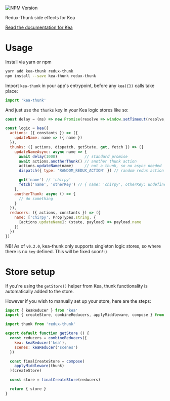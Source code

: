 ![NPM Version](https://img.shields.io/npm/v/kea-thunk.svg)

Redux-Thunk side effects for Kea

[Read the documentation for Kea](https://kea.js.org/)

# Usage

Install via yarn or npm

```sh
yarn add kea-thunk redux-thunk
npm install --save kea-thunk redux-thunk
```

Import `kea-thunk` in your app's entrypoint, before any `kea({})` calls take place:

```js
import 'kea-thunk'
```

And just use the `thunks` key in your Kea logic stores like so:

```js
const delay = (ms) => new Promise(resolve => window.setTimeout(resolve, ms))

const logic = kea({
  actions: ({ constants }) => ({
    updateName: name => ({ name })
  }),
  thunks: ({ actions, dispatch, getState, get, fetch }) => ({
    updateNameAsync: async name => {
      await delay(1000)            // standard promise
      await actions.anotherThunk() // another thunk action
      actions.updateName(name)     // not a thunk, so no async needed
      dispatch({ type: 'RANDOM_REDUX_ACTION' }) // random redux action

      get('name') // 'chirpy'
      fetch('name', 'otherKey') // { name: 'chirpy', otherKey: undefined }
    },
    anotherThunk: async () => {
      // do something
    }
  }),
  reducers: ({ actions, constants }) => ({
    name: ['chirpy', PropTypes.string, {
      [actions.updateName]: (state, payload) => payload.name
    }]
  })
})
```

NB! As of `v0.2.0`, kea-thunk only supports singleton logic stores, so where there is no `key` defined. This will be fixed soon! :)

# Store setup

If you're using the `getStore()` helper from Kea, thunk functionality is automatically added to the store.

However if you wish to manually set up your store, here are the steps:

```js
import { keaReducer } from 'kea'
import { createStore, combineReducers, applyMiddleware, compose } from 'redux'

import thunk from 'redux-thunk'

export default function getStore () {
  const reducers = combineReducers({
    kea: keaReducer('kea'),
    scenes: keaReducer('scenes')
  })

  const finalCreateStore = compose(
    applyMiddleware(thunk)
  )(createStore)

  const store = finalCreateStore(reducers)

  return { store }
}
```
